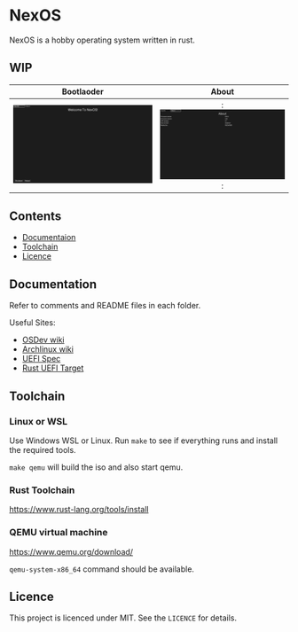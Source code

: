 # NexOS

NexOS is a hobby operating system written in rust.

## WIP

Bootlaoder                           | About
:-----------------------------------:|:--------------------------:
![Bootloader](assets/bootloader.png) |:![About](assets/about.png):

## Contents

* [Documentaion](#documentation)
* [Toolchain](#toolchain)
* [Licence](#licence)

## <a name="documentation"> Documentation </a>

Refer to comments and README files in each folder.

Useful Sites:

* [OSDev wiki]
* [Archlinux wiki]
* [UEFI Spec]
* [Rust UEFI Target]

[OSDev wiki]: http://wiki.osdev.org
[Archlinux wiki]: https://wiki.archlinux.org/
[UEFI Spec]: https://uefi.org/specifications
[Rust UEFI Target]: https://doc.rust-lang.org/rustc/platform-support/unknown-uefi.html

## <a name="toolchain"> Toolchain </a>

### Linux or WSL

Use Windows WSL or Linux. Run `make` to see if everything runs and install the required tools.

`make qemu` will build the iso and also start qemu.

### Rust Toolchain
https://www.rust-lang.org/tools/install

### <a name="vm"> QEMU virtual machine </a>

https://www.qemu.org/download/

`qemu-system-x86_64` command should be available.

## <a name="licence"> Licence </a>

This project is licenced under MIT. See the `LICENCE` for details.
